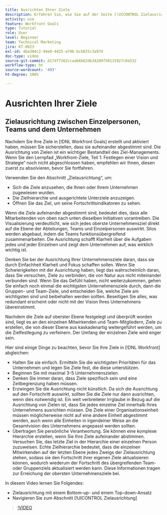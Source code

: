 ```yaml
---
title: Ausrichten Ihrer Ziele
description: Erfahren Sie, wie Sie auf der Seite [!UICONTROL Zielausrichtung] in [!DNL   Goals] navigieren.
activity: use
feature: Workfront Goals
type: Tutorial
role: User
level: Beginner
team: Technical Marketing
jira: KT-8923
exl-id: 4ba304c2-94e0-4425-a74b-bcb825c3a97d
doc-type: video
source-git-commit: d17df7162ccaab6b62db34209f50131927c0a532
workflow-type: ht
source-wordcount: '493'
ht-degree: 100%

---
```


# Ausrichten Ihrer Ziele

## Zielausrichtung zwischen Einzelpersonen, Teams und dem Unternehmen

Nachdem Sie Ihre Ziele in [!DNL Workfront Goals] erstellt und aktiviert haben, müssen Sie sicherstellen, dass sie aufeinander abgestimmt sind. Die Ausrichtung von Zielen ist ein wichtiger Bestandteil des Ziel-Managements. Wenn Sie den Lernpfad „Workfront-Ziele, Teil 1: Festlegen einer Vision und Strategie“ noch nicht abgeschlossen haben, empfehlen wir Ihnen, diesen zuerst zu absolvieren, bevor Sie fortfahren.

<!--Insert link to LP 1, above -->

Verwenden Sie den Abschnitt „Zielausrichtung“, um:

* Sich die Ziele anzusehen, die Ihnen oder Ihrem Unternehmen zugewiesen wurden.
* Die Zielhierarchie und ausgerichtete Unterziele anzuzeigen.
* Öffnen Sie das Ziel, um seine Fortschrittsindikatoren zu sehen.

Wenn die Ziele aufeinander abgestimmt sind, bedeutet dies, dass alle Mitarbeitenden von oben nach unten dieselben Initiativen vorantreiben. Die Visualisierung verdeutlicht, wie sich jedes oberste Unternehmensziel direkt auf die Ebene der Abteilungen, Teams und Einzelpersonen auswirkt. Silos werden abgebaut, indem die Teams funktionsübergreifend zusammenarbeiten. Die Ausrichtung schafft Klarheit über die Aufgaben jedes und jeder Einzelnen und zeigt dem Unternehmen auf, was wirklich wichtig ist.

Denken Sie bei der Ausrichtung Ihrer Unternehmensziele daran, dass sie durch Einfachheit Klarheit und Fokus schaffen sollen. Wenn Sie Schwierigkeiten mit der Ausrichtung haben, liegt das wahrscheinlich daran, dass Sie versuchen, Ziele zu verbinden, die von Natur aus nicht miteinander verbunden sind. Wenn Sie das Gefühl haben, nicht weiterzukommen, gehen Sie einfach noch einmal die wichtigsten Unternehmensziele durch, dann die Gruppen- und Team-Ziele, und entscheiden Sie, welche Ziele am wichtigsten sind und beibehalten werden sollten. Beseitigen Sie alles, was redundant erscheint oder nicht mit der Vision Ihres Unternehmens übereinstimmt.

Nachdem die Ziele auf oberster Ebene festgelegt und überprüft worden sind, liegt es an den einzelnen Mitwirkenden und Team-Mitgliedern, Ziele zu erstellen, die von dieser Ebene aus kaskadenartig weitergeführt werden, um die Zielfestlegung zu verfeinern. Der Umfang der einzelnen Ziele wird enger sein.

<!-- Pro-tips graphic -->

Hier sind einige Dinge zu beachten, bevor Sie Ihre Ziele in [!DNL Workfront] abgleichen:

* Halten Sie sie einfach. Ermitteln Sie die wichtigsten Prioritäten für das Unternehmen und legen Sie Ziele fest, die diese unterstützen.
* Beginnen Sie mit maximal 3–5 Unternehmenszielen.
* Denken Sie immer daran, dass Ziele spezifisch sein und eine Zeitbegrenzung haben müssen.
* Erzwingen Sie die Ausrichtung nicht künstlich. Da sich die Ausrichtung auf den Fortschritt auswirkt, sollten Sie die Ziele nur dann ausrichten, wenn dies notwendig ist. Ein weit verbreiteter Irrglaube in Bezug auf die Ausrichtung von Zielen ist, dass Sie jedes einzelne Ziel innerhalb Ihres Unternehmens ausrichten müssen. Die Ziele einer Organisationseinheit müssen möglicherweise nicht auf eine andere Einheit abgestimmt werden, auch wenn alle Einheiten in irgendeiner Weise an die Gesamtvision des Unternehmens angepasst werden sollten.
* Übertragen Sie persönliche Verantwortung. Sie können eine komplexe Hierarchie erstellen, wenn Sie Ihre Ziele aufeinander abstimmen. Versuchen Sie, das letzte Ziel in der Hierarchie einer einzelnen Person zuzuweisen. Echte Zielhierarchie bedeutet, dass die einzelnen Mitwirkenden auf der letzten Ebene jedes Zweigs der Zielausrichtung stehen, sodass sie den Fortschritt ihrer eigenen Ziele aktualisieren können, wodurch wiederum der Fortschritt des übergreifenden Team- oder Gruppenziels aktualisiert werden kann. Diese Informationen tragen zur Erreichung der obersten Unternehmensziele bei.

In diesem Video lernen Sie Folgendes:

* Zielausrichtung mit einem Bottom-up- und einem Top-down-Ansatz
* Navigieren Sie zum Abschnitt [!UICONTROL Zielausrichtung]

>[!VIDEO](https://video.tv.adobe.com/v/335195/?quality=12&learn=on&enablevpops)
